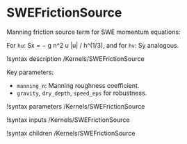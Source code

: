 # SWEFrictionSource

Manning friction source term for SWE momentum equations:

For `hu`: Sx = − g n^2 u |u| / h^(1/3), and for `hv`: Sy analogous.

!syntax description /Kernels/SWEFrictionSource

Key parameters:

- `manning_n`: Manning roughness coefficient.
- `gravity`, `dry_depth`, `speed_eps` for robustness.

!syntax parameters /Kernels/SWEFrictionSource

!syntax inputs /Kernels/SWEFrictionSource

!syntax children /Kernels/SWEFrictionSource
